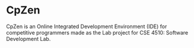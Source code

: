 # CpZen
CpZen is an Online Integrated Development Environment (IDE) for competitive programmers made as the Lab project for CSE 4510: Software Development Lab.
